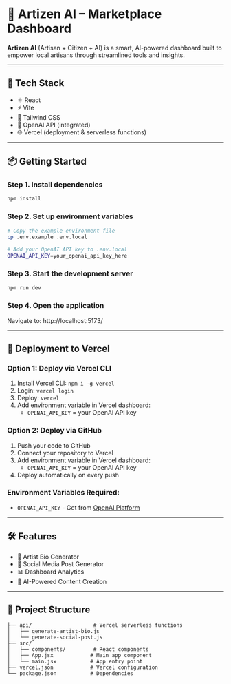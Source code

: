 # 🧠 Artizen AI – Marketplace Dashboard

**Artizen AI** (Artisan + Citizen + AI) is a smart, AI-powered dashboard built to empower local artisans through streamlined tools and insights.

---

## 🚀 Tech Stack
- ⚛️ React
- ⚡ Vite
- 🎨 Tailwind CSS
- 🧠 OpenAI API (integrated)
- 🌐 Vercel (deployment & serverless functions)

---

## 📦 Getting Started

### Step 1. Install dependencies
```bash
npm install
```

### Step 2. Set up environment variables
```bash
# Copy the example environment file
cp .env.example .env.local

# Add your OpenAI API key to .env.local
OPENAI_API_KEY=your_openai_api_key_here
```

### Step 3. Start the development server
```bash
npm run dev
```

### Step 4. Open the application
Navigate to: http://localhost:5173/

---

## 🚀 Deployment to Vercel

### Option 1: Deploy via Vercel CLI
1. Install Vercel CLI: `npm i -g vercel`
2. Login: `vercel login`
3. Deploy: `vercel`
4. Add environment variable in Vercel dashboard:
   - `OPENAI_API_KEY` = your OpenAI API key

### Option 2: Deploy via GitHub
1. Push your code to GitHub
2. Connect your repository to Vercel
3. Add environment variable in Vercel dashboard:
   - `OPENAI_API_KEY` = your OpenAI API key
4. Deploy automatically on every push

### Environment Variables Required:
- `OPENAI_API_KEY` - Get from [OpenAI Platform](https://platform.openai.com/api-keys)

---

## 🛠️ Features
- 🎨 Artist Bio Generator
- 📱 Social Media Post Generator
- 📊 Dashboard Analytics
- 🎯 AI-Powered Content Creation

---

## 📁 Project Structure
```
├── api/                    # Vercel serverless functions
│   ├── generate-artist-bio.js
│   └── generate-social-post.js
├── src/
│   ├── components/         # React components
│   ├── App.jsx            # Main app component
│   └── main.jsx           # App entry point
├── vercel.json            # Vercel configuration
└── package.json           # Dependencies
```
